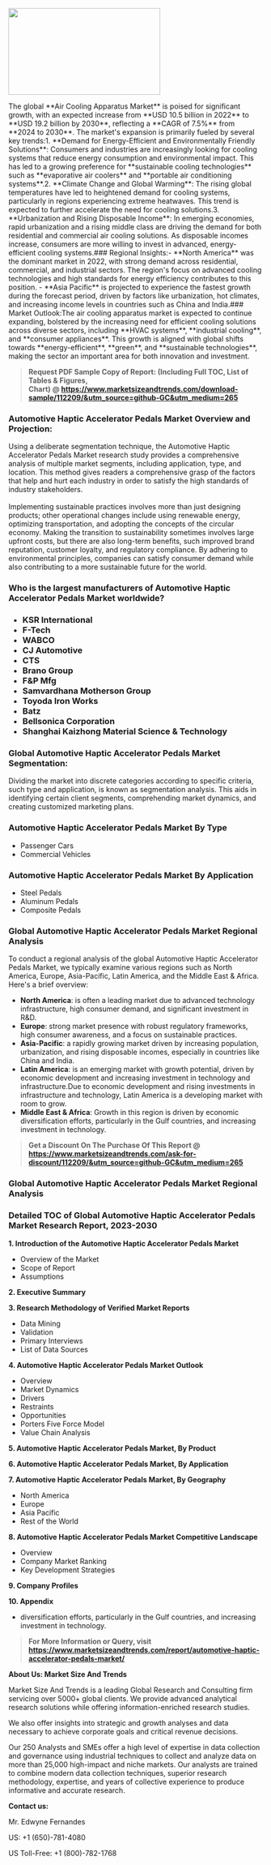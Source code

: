<p><img class="alignnone size-medium wp-image-20088" src="https://ffe5etoiles.com/wp-content/uploads/2024/12/MST1-300x171.png" alt="" width="300" height="171" /></p>The global **Air Cooling Apparatus Market** is poised for significant growth, with an expected increase from **USD 10.5 billion in 2022** to **USD 19.2 billion by 2030**, reflecting a **CAGR of 7.5%** from **2024 to 2030**. The market's expansion is primarily fueled by several key trends:1. **Demand for Energy-Efficient and Environmentally Friendly Solutions**: Consumers and industries are increasingly looking for cooling systems that reduce energy consumption and environmental impact. This has led to a growing preference for **sustainable cooling technologies** such as **evaporative air coolers** and **portable air conditioning systems**.2. **Climate Change and Global Warming**: The rising global temperatures have led to heightened demand for cooling systems, particularly in regions experiencing extreme heatwaves. This trend is expected to further accelerate the need for cooling solutions.3. **Urbanization and Rising Disposable Income**: In emerging economies, rapid urbanization and a rising middle class are driving the demand for both residential and commercial air cooling solutions. As disposable incomes increase, consumers are more willing to invest in advanced, energy-efficient cooling systems.### Regional Insights:- **North America** was the dominant market in 2022, with strong demand across residential, commercial, and industrial sectors. The region's focus on advanced cooling technologies and high standards for energy efficiency contributes to this position. - **Asia Pacific** is projected to experience the fastest growth during the forecast period, driven by factors like urbanization, hot climates, and increasing income levels in countries such as China and India.### Market Outlook:The air cooling apparatus market is expected to continue expanding, bolstered by the increasing need for efficient cooling solutions across diverse sectors, including **HVAC systems**, **industrial cooling**, and **consumer appliances**. This growth is aligned with global shifts towards **energy-efficient**, **green**, and **sustainable technologies**, making the sector an important area for both innovation and investment.</p><blockquote id="" class=""><strong>Request PDF Sample Copy of Report: (Including Full TOC, List of Tables &amp; Figures, Chart)&nbsp;@&nbsp;<strong><a href="https://www.marketsizeandtrends.com/download-sample/112209/&utm_source=github-GC&utm_medium=265" target="_blank">https://www.marketsizeandtrends.com/download-sample/112209/&utm_source=github-GC&utm_medium=265</a></strong></strong></blockquote><h3 id="" class="">Automotive Haptic Accelerator Pedals Market&nbsp;Overview and Projection:</h3><p id="" class="">Using a deliberate segmentation technique, the Automotive Haptic Accelerator Pedals Market research study provides a comprehensive analysis of multiple market segments, including application, type, and location. This method gives readers a comprehensive grasp of the factors that help and hurt each industry in order to satisfy the high standards of industry stakeholders. <br /> <br />Implementing sustainable practices involves more than just designing products; other operational changes include using renewable energy, optimizing transportation, and adopting the concepts of the circular economy. Making the transition to sustainability sometimes involves large upfront costs, but there are also long-term benefits, such improved brand reputation, customer loyalty, and regulatory compliance. By adhering to environmental principles, companies can satisfy consumer demand while also contributing to a more sustainable future for the world.</p><h3 id="" class="">Who is the largest manufacturers of&nbsp;Automotive Haptic Accelerator Pedals Market worldwide?</h3><h3 class=""><p><ul><li>KSR International </li><li> F-Tech </li><li> WABCO </li><li> CJ Automotive </li><li> CTS </li><li> Brano Group </li><li> F&P Mfg </li><li> Samvardhana Motherson Group </li><li> Toyoda Iron Works </li><li> Batz </li><li> Bellsonica Corporation </li><li> Shanghai Kaizhong Material Science & Technology</li></ul></p></h3><h3 id="" class="">Global&nbsp;Automotive Haptic Accelerator Pedals Market Segmentation:</h3><p id="" class="">Dividing the market into discrete categories according to specific criteria, such type and application, is known as segmentation analysis. This aids in identifying certain client segments, comprehending market dynamics, and creating customized marketing plans.</p><h3 id="" class="">Automotive Haptic Accelerator Pedals Market&nbsp;By Type</h3><p><p><ul><li>Passenger Cars </li><li> Commercial Vehicles</p></li></ul></p></p><h3 id="" class="">Automotive Haptic Accelerator Pedals Market&nbsp;By Application</h3><p class=""><p><ul><li>Steel Pedals </li><li> Aluminum Pedals </li><li> Composite Pedals</li></ul></p></p><h3 id="" class="">Global Automotive Haptic Accelerator Pedals Market Regional Analysis</h3><p id="" class="">To conduct a regional analysis of the global Automotive Haptic Accelerator Pedals Market, we typically examine various regions such as North America, Europe, Asia-Pacific, Latin America, and the Middle East &amp; Africa. Here's a brief overview:</p><ul><li><strong>North America</strong>: is often a leading market due to advanced technology infrastructure, high consumer demand, and significant investment in R&amp;D.</li><li><strong>Europe</strong>: strong market presence with robust regulatory frameworks, high consumer awareness, and a focus on sustainable practices.</li><li><strong>Asia-Pacific</strong>: a rapidly growing market driven by increasing population, urbanization, and rising disposable incomes, especially in countries like China and India.</li><li><strong>Latin America</strong>: is an emerging market with growth potential, driven by economic development and increasing investment in technology and infrastructure.Due to economic development and rising investments in infrastructure and technology, Latin America is a developing market with room to grow.</li><li><strong>Middle East &amp; Africa</strong>: Growth in this region is driven by economic diversification efforts, particularly in the Gulf countries, and increasing investment in technology.</li></ul><blockquote id="" class=""><strong>Get a Discount On The Purchase Of This Report @ <strong><a href="https://www.marketsizeandtrends.com/ask-for-discount/112209/&utm_source=github-GC&utm_medium=265" target="_blank">https://www.marketsizeandtrends.com/ask-for-discount/112209/&utm_source=github-GC&utm_medium=265</a></strong></strong></blockquote><h3 id="" class="">Global Automotive Haptic Accelerator Pedals Market Regional Analysis</h3><h3 id="" class="">Detailed TOC of Global Automotive Haptic Accelerator Pedals Market Research Report, 2023-2030</h3><p id="" class=""><strong>1. Introduction of the Automotive Haptic Accelerator Pedals Market</strong></p><ul><li>Overview of the Market</li><li>Scope of Report</li><li>Assumptions</li></ul><p id="" class=""><strong>2. Executive Summary</strong></p><p id="" class=""><strong>3. Research Methodology of Verified Market Reports</strong></p><ul><li>Data Mining</li><li>Validation</li><li>Primary Interviews</li><li>List of Data Sources</li></ul><p id="" class=""><strong>4. Automotive Haptic Accelerator Pedals Market Outlook</strong></p><ul><li>Overview</li><li>Market Dynamics</li><li>Drivers</li><li>Restraints</li><li>Opportunities</li><li>Porters Five Force Model</li><li>Value Chain Analysis</li></ul><p id="" class=""><strong>5. Automotive Haptic Accelerator Pedals Market, By Product</strong></p><p id="" class=""><strong>6. Automotive Haptic Accelerator Pedals Market, By Application</strong></p><p id="" class=""><strong>7. Automotive Haptic Accelerator Pedals Market, By Geography</strong></p><ul><li>North America</li><li>Europe</li><li>Asia Pacific</li><li>Rest of the World</li></ul><p id="" class=""><strong>8. Automotive Haptic Accelerator Pedals Market Competitive Landscape</strong></p><ul><li>Overview</li><li>Company Market Ranking</li><li>Key Development Strategies</li></ul><p id="" class=""><strong>9. Company Profiles</strong></p><p id="" class=""><strong>10. Appendix</strong></p><ul><li>diversification efforts, particularly in the Gulf countries, and increasing investment in technology.</li></ul><blockquote id="" class=""><strong>For More Information or Query, visit <strong><strong><a href="https://www.marketsizeandtrends.com/report/automotive-haptic-accelerator-pedals-market/" target="_blank">https://www.marketsizeandtrends.com/report/automotive-haptic-accelerator-pedals-market/</a></strong></strong></strong></blockquote><p id="" class=""><strong>About Us: Market Size And Trends</strong></p><p id="" class="">Market Size And Trends is a leading Global Research and Consulting firm servicing over 5000+ global clients. We provide advanced analytical research solutions while offering information-enriched research studies.</p><p id="" class="">We also offer insights into strategic and growth analyses and data necessary to achieve corporate goals and critical revenue decisions.</p><p id="" class="">Our 250 Analysts and SMEs offer a high level of expertise in data collection and governance using industrial techniques to collect and analyze data on more than 25,000 high-impact and niche markets. Our analysts are trained to combine modern data collection techniques, superior research methodology, expertise, and years of collective experience to produce informative and accurate research.</p><p id="" class=""><strong>Contact us:</strong></p><p id="" class="">Mr. Edwyne Fernandes</p><p id="" class="">US: +1 (650)-781-4080</p><p id="" class="">US Toll-Free: +1 (800)-782-1768</p>
